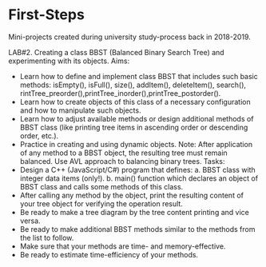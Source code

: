 # First-Steps
Mini-projects created during university study-process back in 2018-2019. 

 LAB#2. Creating a class BBST (Balanced Binary Search Tree) and experimenting with its objects.
Aims: 
-	Learn how to define and implement class BBST that includes such basic methods: isEmpty(), isFull(), size(), addItem(), deleteItem(), search(), rintTree_preorder(),printTree_inorder(),printTree_postorder().
-	Learn how to create objects of this class of a necessary configuration and how to manipulate such objects. 
-	Learn how to adjust available methods or design additional methods of BBST class (like printing tree items in ascending order or descending order, etc.). 
-	Practice in creating and using dynamic objects.
Note: After application of any method to a BBST object,  the resulting tree must remain balanced. Use AVL approach to balancing binary trees.
 Tasks:
-	Design a C++ (JavaScript/C#)  program that defines:
a.	 BBST class with integer data items (only!). 
b.	main() function which declares an object of BBST class and calls some methods of this class. 
-	After calling any method by the object, print the resulting content of your tree object for verifying the operation result.                           
-	Be ready to make a tree diagram by the tree content printing and vice versa.
-	Be ready to make additional BBST methods similar to the methods from the list to follow. 
-	Make sure that your methods are time- and memory-effective. 
-	Be ready to estimate time-efficiency of your methods. 
